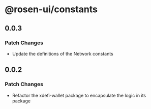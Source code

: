 # @rosen-ui/constants

## 0.0.3

### Patch Changes

- Update the definitions of the Network constants

## 0.0.2

### Patch Changes

- Refactor the xdefi-wallet package to encapsulate the logic in its package
